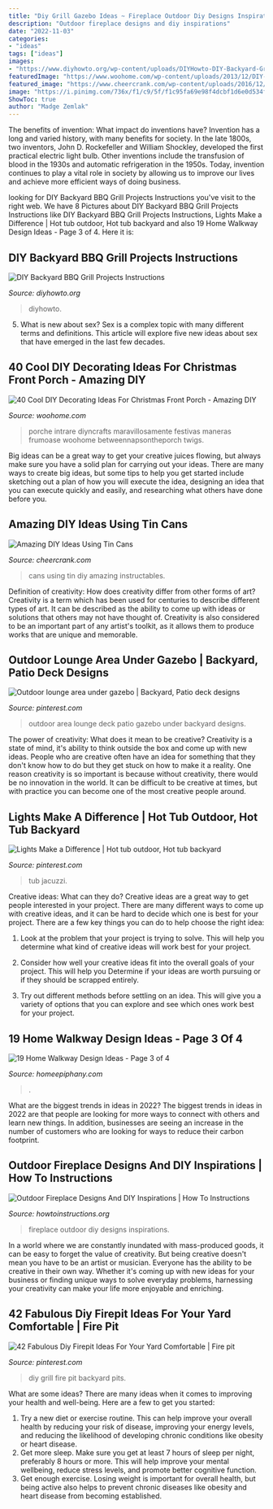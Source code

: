 ```yaml
---
title: "Diy Grill Gazebo Ideas ~ Fireplace Outdoor Diy Designs Inspirations"
description: "Outdoor fireplace designs and diy inspirations"
date: "2022-11-03"
categories:
- "ideas"
tags: ["ideas"]
images:
- "https://www.diyhowto.org/wp-content/uploads/DIYHowto-DIY-Backyard-Grill-Projects-05-521x1024.jpg"
featuredImage: "https://www.woohome.com/wp-content/uploads/2013/12/DIY-Christmas-Porch-Ideas-32.jpg"
featured_image: "https://www.cheercrank.com/wp-content/uploads/2016/12/16-using-cans.jpg"
image: "https://i.pinimg.com/736x/f1/c9/5f/f1c95fa69e98f4dcbf1d6e0d534f4e0b.jpg"
ShowToc: true
author: "Madge Zemlak"
---
```



The benefits of invention: What impact do inventions have?
Invention has a long and varied history, with many benefits for society. In the late 1800s, two inventors, John D. Rockefeller and William Shockley, developed the first practical electric light bulb. Other inventions include the transfusion of blood in the 1930s and automatic refrigeration in the 1950s. Today, invention continues to play a vital role in society by allowing us to improve our lives and achieve more efficient ways of doing business.

	

		
looking for DIY Backyard BBQ Grill Projects Instructions you've visit to the right web. We have 8 Pictures about DIY Backyard BBQ Grill Projects Instructions like DIY Backyard BBQ Grill Projects Instructions, Lights Make a Difference | Hot tub outdoor, Hot tub backyard and also 19 Home Walkway Design Ideas - Page 3 of 4. Here it is:
		
    
## DIY Backyard BBQ Grill Projects Instructions

<img loading=lazy src="https://www.diyhowto.org/wp-content/uploads/DIYHowto-DIY-Backyard-Grill-Projects-05-521x1024.jpg" onerror="this.onerror=null;this.src='https://tse2.mm.bing.net/th?id=OIP.6ph-1l1FxWvDymRSi8NATgHaOj&amp;pid=15.1';" alt="DIY Backyard BBQ Grill Projects Instructions">

_Source: diyhowto.org_

>diyhowto. 

	

5. What is new about sex?
Sex is a complex topic with many different terms and definitions. This article will explore five new ideas about sex that have emerged in the last few decades.

    
## 40 Cool DIY Decorating Ideas For Christmas Front Porch - Amazing DIY

<img loading=lazy src="https://www.woohome.com/wp-content/uploads/2013/12/DIY-Christmas-Porch-Ideas-32.jpg" onerror="this.onerror=null;this.src='https://tse3.mm.bing.net/th?id=OIP.ACD-9L_XuY4dS6xDYKWw2gHaLL&amp;pid=15.1';" alt="40 Cool DIY Decorating Ideas For Christmas Front Porch - Amazing DIY">

_Source: woohome.com_

>porche intrare diyncrafts maravillosamente festivas maneras frumoase woohome betweennapsontheporch twigs. 

	

Big ideas can be a great way to get your creative juices flowing, but always make sure you have a solid plan for carrying out your ideas. There are many ways to create big ideas, but some tips to help you get started include sketching out a plan of how you will execute the idea, designing an idea that you can execute quickly and easily, and researching what others have done before you.

    
## Amazing DIY Ideas Using Tin Cans

<img loading=lazy src="https://www.cheercrank.com/wp-content/uploads/2016/12/16-using-cans.jpg" onerror="this.onerror=null;this.src='https://tse1.mm.bing.net/th?id=OIP.bsL4yOkYrNP5_GZW5QUhzQHaMo&amp;pid=15.1';" alt="Amazing DIY Ideas Using Tin Cans">

_Source: cheercrank.com_

>cans using tin diy amazing instructables. 

	

Definition of creativity: How does creativity differ from other forms of art?
Creativity is a term which has been used for centuries to describe different types of art. It can be described as the ability to come up with ideas or solutions that others may not have thought of. Creativity is also considered to be an important part of any artist's toolkit, as it allows them to produce works that are unique and memorable.

    
## Outdoor Lounge Area Under Gazebo | Backyard, Patio Deck Designs

<img loading=lazy src="https://i.pinimg.com/736x/2a/59/d2/2a59d2cbd49507acb33e395954af6540.jpg" onerror="this.onerror=null;this.src='https://tse4.mm.bing.net/th?id=OIP.EhJEK6sjQciO98SwnP0uzAHaJ3&amp;pid=15.1';" alt="Outdoor lounge area under gazebo | Backyard, Patio deck designs">

_Source: pinterest.com_

>outdoor area lounge deck patio gazebo under backyard designs. 

	

The power of creativity: What does it mean to be creative?
Creativity is a state of mind, it's ability to think outside the box and come up with new ideas. People who are creative often have an idea for something that they don't know how to do but they get stuck on how to make it a reality. One reason creativity is so important is because without creativity, there would be no innovation in the world. It can be difficult to be creative at times, but with practice you can become one of the most creative people around.

    
## Lights Make A Difference | Hot Tub Outdoor, Hot Tub Backyard

<img loading=lazy src="https://i.pinimg.com/736x/5f/8b/e4/5f8be4c25dd1dc972f5fafb3470afa66.jpg" onerror="this.onerror=null;this.src='https://tse4.mm.bing.net/th?id=OIP.v4jqTZif6_j8WtcuugyVEAHaE7&amp;pid=15.1';" alt="Lights Make a Difference | Hot tub outdoor, Hot tub backyard">

_Source: pinterest.com_

>tub jacuzzi. 

	

Creative ideas: What can they do?
Creative ideas are a great way to get people interested in your project. There are many different ways to come up with creative ideas, and it can be hard to decide which one is best for your project. There are a few key things you can do to help choose the right idea:
1. Look at the problem that your project is trying to solve. This will help you determine what kind of creative ideas will work best for your project.

2. Consider how well your creative ideas fit into the overall goals of your project. This will help you Determine if your ideas are worth pursuing or if they should be scrapped entirely.

3. Try out different methods before settling on an idea. This will give you a variety of options that you can explore and see which ones work best for your project.


    
## 19 Home Walkway Design Ideas - Page 3 Of 4

<img loading=lazy src="https://homeepiphany.com/wp-content/uploads/2015/07/19-Home-Walkway-Design-Ideas-10.jpg" onerror="this.onerror=null;this.src='https://tse3.mm.bing.net/th?id=OIP.kGlrw4Z4_LgwyMVSmmZGdAHaJ4&amp;pid=15.1';" alt="19 Home Walkway Design Ideas - Page 3 of 4">

_Source: homeepiphany.com_

>. 

	

What are the biggest trends in ideas in 2022?
The biggest trends in ideas in 2022 are that people are looking for more ways to connect with others and learn new things. In addition, businesses are seeing an increase in the number of customers who are looking for ways to reduce their carbon footprint.

    
## Outdoor Fireplace Designs And DIY Inspirations | How To Instructions

<img loading=lazy src="http://www.howtoinstructions.org/wp-content/uploads/2014/10/Outdoor-Fireplace-Designs-And-DIY-Ideas-5-512x339.jpeg" onerror="this.onerror=null;this.src='https://tse2.mm.bing.net/th?id=OIP.cLnW3b4Ld9qzmre1K_k2mgHaE5&amp;pid=15.1';" alt="Outdoor Fireplace Designs And DIY Inspirations | How To Instructions">

_Source: howtoinstructions.org_

>fireplace outdoor diy designs inspirations. 

	

In a world where we are constantly inundated with mass-produced goods, it can be easy to forget the value of creativity. But being creative doesn't mean you have to be an artist or musician. Everyone has the ability to be creative in their own way. Whether it's coming up with new ideas for your business or finding unique ways to solve everyday problems, harnessing your creativity can make your life more enjoyable and enriching.

    
## 42 Fabulous Diy Firepit Ideas For Your Yard Comfortable | Fire Pit

<img loading=lazy src="https://i.pinimg.com/736x/f1/c9/5f/f1c95fa69e98f4dcbf1d6e0d534f4e0b.jpg" onerror="this.onerror=null;this.src='https://tse1.mm.bing.net/th?id=OIP.W5UZMZMSy0wfb_4UmivYNwHaLV&amp;pid=15.1';" alt="42 Fabulous Diy Firepit Ideas For Your Yard Comfortable | Fire pit">

_Source: pinterest.com_

>diy grill fire pit backyard pits. 

	

What are some ideas?
There are many ideas when it comes to improving your health and well-being. Here are a few to get you started: 
1. Try a new diet or exercise routine. This can help improve your overall health by reducing your risk of disease, improving your energy levels, and reducing the likelihood of developing chronic conditions like obesity or heart disease. 
2. Get more sleep. Make sure you get at least 7 hours of sleep per night, preferably 8 hours or more. This will help improve your mental wellbeing, reduce stress levels, and promote better cognitive function. 
3. Get enough exercise. Losing weight is important for overall health, but being active also helps to prevent chronic diseases like obesity and heart disease from becoming established.


